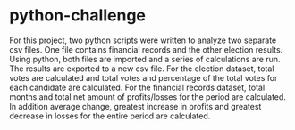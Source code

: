 # python-challenge
For this project, two python scripts were written to analyze two separate csv files.  One file contains financial records and the other election results.  Using python, both files are imported and a series of calculations are run.  The results are exported to a new csv file.  For the election dataset, total votes are calculated and total votes and percentage of the total votes for each candidate are calculated.  For the financial records dataset, total months and total net amount of profits/losses for the period are calculated.  In addition average change, greatest increase in profits and greatest decrease in losses for the entire period are calculated.
